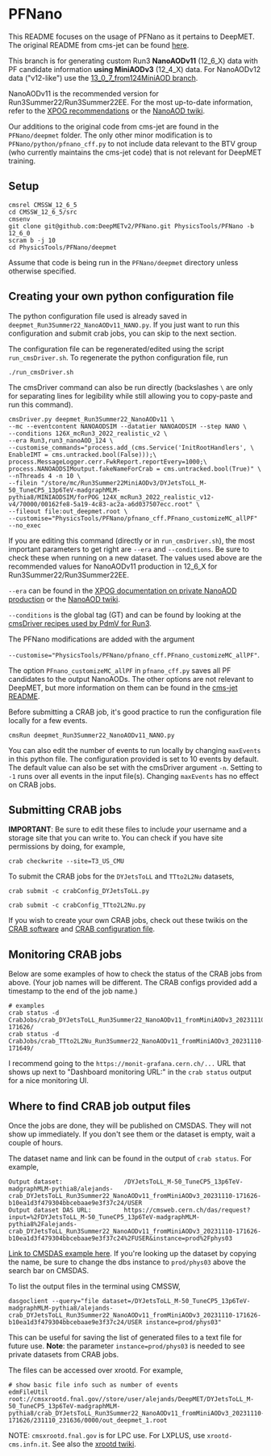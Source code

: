 # PFNano

This README focuses on the usage of PFNano as it pertains to DeepMET. The original README from cms-jet can be found [here](https://github.com/cms-jet/PFNano/tree/12_6_0#readme).

This branch is for generating custom Run3 **NanoAODv11** (12_6_X) data with PF candidate information **using MiniAODv3** (12_4_X) data. For NanoAODv12 data ("v12-like") use the [13_0_7_from124MiniAOD branch](https://github.com/DeepMETv2/PFNano/tree/13_0_7_from124MiniAOD#readme).

NanoAODv11 is the recommended version for Run3Summer22/Run3Summer22EE. For the most up-to-date information, refer to the [XPOG recommendations](https://gitlab.cern.ch/cms-nanoAOD/nanoaod-doc) or the [NanoAOD twiki](https://twiki.cern.ch/twiki/bin/view/CMSPublic/WorkBookNanoAOD).

Our additions to the original code from cms-jet are found in the `PFNano/deepmet` folder. The only other minor modification is to `PFNano/python/pfnano_cff.py` to not include data relevant to the BTV group (who currently maintains the cms-jet code) that is not relevant for DeepMET training.

## Setup

```
cmsrel CMSSW_12_6_5
cd CMSSW_12_6_5/src
cmsenv
git clone git@github.com:DeepMETv2/PFNano.git PhysicsTools/PFNano -b 12_6_0
scram b -j 10
cd PhysicsTools/PFNano/deepmet
```

Assume that code is being run in the `PFNano/deepmet` directory unless otherwise specified.

## Creating your own python configuration file

The python configuration file used is already saved in `deepmet_Run3Summer22_NanoAODv11_NANO.py`. If you just want to run this configuration and submit crab jobs, you can skip to the next section.

The configuration file can be regenerated/edited using the script `run_cmsDriver.sh`. To regenerate the python configuration file, run

```
./run_cmsDriver.sh
```

The cmsDriver command can also be run directly (backslashes `\` are only for separating lines for legibility while still allowing you to copy-paste and run this command).

```
cmsDriver.py deepmet_Run3Summer22_NanoAODv11 \
--mc --eventcontent NANOAODSIM --datatier NANOAODSIM --step NANO \
--conditions 126X_mcRun3_2022_realistic_v2 \
--era Run3,run3_nanoAOD_124 \
--customise_commands="process.add_(cms.Service('InitRootHandlers', \
EnableIMT = cms.untracked.bool(False)));\
process.MessageLogger.cerr.FwkReport.reportEvery=1000;\
process.NANOAODSIMoutput.fakeNameForCrab = cms.untracked.bool(True)" \
--nThreads 4 -n 10 \
--filein "/store/mc/Run3Summer22MiniAODv3/DYJetsToLL_M-50_TuneCP5_13p6TeV-madgraphMLM-pythia8/MINIAODSIM/forPOG_124X_mcRun3_2022_realistic_v12-v4/70000/00162fe8-5a19-4c83-ac2a-a6d037507ecc.root" \
--fileout file:out_deepmet.root \
--customise="PhysicsTools/PFNano/pfnano_cff.PFnano_customizeMC_allPF"  --no_exec
```

If you are editing this command (directly or in `run_cmsDriver.sh`), the most important parameters to get right are `--era` and `--conditions`. Be sure to check these when running on a new dataset. The values used above are the recommended values for NanoAODv11 production in 12_6_X for Run3Summer22/Run3Summer22EE.

`--era` can be found in the [XPOG documentation on private NanoAOD production](https://gitlab.cern.ch/cms-nanoAOD/nanoaod-doc/-/wikis/Instructions/Private-production#production-with-latest-developments-from-the-integration-branch) or the [NanoAOD twiki](https://twiki.cern.ch/twiki/bin/view/CMSPublic/WorkBookNanoAOD).

`--conditions` is the global tag (GT) and can be found by looking at the [cmsDriver recipes used by PdmV for Run3](https://twiki.cern.ch/twiki/bin/view/CMS/PdmVRun3Analysis#Recipes_for_Run3Summer22_and_Run).

The PFNano modifications are added with the argument

`--customise="PhysicsTools/PFNano/pfnano_cff.PFnano_customizeMC_allPF"`.

The option `PFnano_customizeMC_allPF` in `pfnano_cff.py` saves all PF candidates to the output NanoAODs. The other options are not relevant to DeepMET, but more information on them can be found in the [cms-jet README](https://github.com/cms-jet/PFNano/tree/12_6_0#local-usage).

Before submitting a CRAB job, it's good practice to run the configuration file locally for a few events.

```
cmsRun deepmet_Run3Summer22_NanoAODv11_NANO.py
```

You can also edit the number of events to run locally by changing `maxEvents` in this python file. The configuration provided is set to 10 events by default. The default value can also be set with the cmsDriver argument `-n`. Setting to `-1` runs over all events in the input file(s). Changing `maxEvents` has no effect on CRAB jobs.

## Submitting CRAB jobs

**IMPORTANT**: Be sure to edit these files to include _your_ username and a storage site that you can write to. You can check if you have site permissions by doing, for example,

```
crab checkwrite --site=T3_US_CMU
```

To submit the CRAB jobs for the `DYJetsToLL` and `TTto2L2Nu` datasets,

```
crab submit -c crabConfig_DYJetsToLL.py
```

```
crab submit -c crabConfig_TTto2L2Nu.py
```

If you wish to create your own CRAB jobs, check out these twikis on the [CRAB software](https://twiki.cern.ch/twiki/bin/view/CMSPublic/SWGuideCrab) and [CRAB configuration file](https://twiki.cern.ch/twiki/bin/view/CMSPublic/CRAB3ConfigurationFile).

## Monitoring CRAB jobs

Below are some examples of how to check the status of the CRAB jobs from above. (Your job names will be different. The CRAB configs provided add a timestamp to the end of the job name.)

```
# examples
crab status -d CrabJobs/crab_DYJetsToLL_Run3Summer22_NanoAODv11_fromMiniAODv3_20231110-171626/
crab status -d CrabJobs/crab_TTto2L2Nu_Run3Summer22_NanoAODv11_fromMiniAODv3_20231110-171649/
```

I recommend going to the `https://monit-grafana.cern.ch/...` URL that shows up next to "Dashboard monitoring URL:" in the `crab status` output for a nice monitoring UI.

## Where to find CRAB job output files

Once the jobs are done, they will be published on CMSDAS. They will not show up immediately. If you don't see them or the dataset is empty, wait a couple of hours.

The dataset name and link can be found in the output of `crab status`. For example,

```
Output dataset:	                /DYJetsToLL_M-50_TuneCP5_13p6TeV-madgraphMLM-pythia8/alejands-crab_DYJetsToLL_Run3Summer22_NanoAODv11_fromMiniAODv3_20231110-171626-b10ea1d3f479304bbcebaae9e3f37c24/USER
Output dataset DAS URL:	        https://cmsweb.cern.ch/das/request?input=%2FDYJetsToLL_M-50_TuneCP5_13p6TeV-madgraphMLM-pythia8%2Falejands-crab_DYJetsToLL_Run3Summer22_NanoAODv11_fromMiniAODv3_20231110-171626-b10ea1d3f479304bbcebaae9e3f37c24%2FUSER&instance=prod%2Fphys03
```

[Link to CMSDAS example here](https://cmsweb.cern.ch/das/request?input=%2FDYJetsToLL_M-50_TuneCP5_13p6TeV-madgraphMLM-pythia8%2Falejands-crab_DYJetsToLL_Run3Summer22_NanoAODv11_fromMiniAODv3_20231110-171626-b10ea1d3f479304bbcebaae9e3f37c24%2FUSER&instance=prod%2Fphys03). If you're looking up the dataset by copying the name, be sure to change the dbs instance to `prod/phys03` above the search bar on CMSDAS.

To list the output files in the terminal using CMSSW,

```
dasgoclient --query="file dataset=/DYJetsToLL_M-50_TuneCP5_13p6TeV-madgraphMLM-pythia8/alejands-crab_DYJetsToLL_Run3Summer22_NanoAODv11_fromMiniAODv3_20231110-171626-b10ea1d3f479304bbcebaae9e3f37c24/USER instance=prod/phys03"
```

This can be useful for saving the list of generated files to a text file for future use. **Note**: the parameter `instance=prod/phys03` is needed to see private datasets from CRAB jobs.

 The files can be accessed over xrootd. For example,

```
# show basic file info such as number of events
edmFileUtil root://cmsxrootd.fnal.gov//store/user/alejands/DeepMET/DYJetsToLL_M-50_TuneCP5_13p6TeV-madgraphMLM-pythia8/crab_DYJetsToLL_Run3Summer22_NanoAODv11_fromMiniAODv3_20231110-171626/231110_231636/0000/out_deepmet_1.root
```

NOTE: `cmsxrootd.fnal.gov` is for LPC use. For LXPLUS, use `xrootd-cms.infn.it`. See also the [xrootd twiki](https://twiki.cern.ch/twiki/bin/view/CMSPublic/WorkBookXrootdService).
